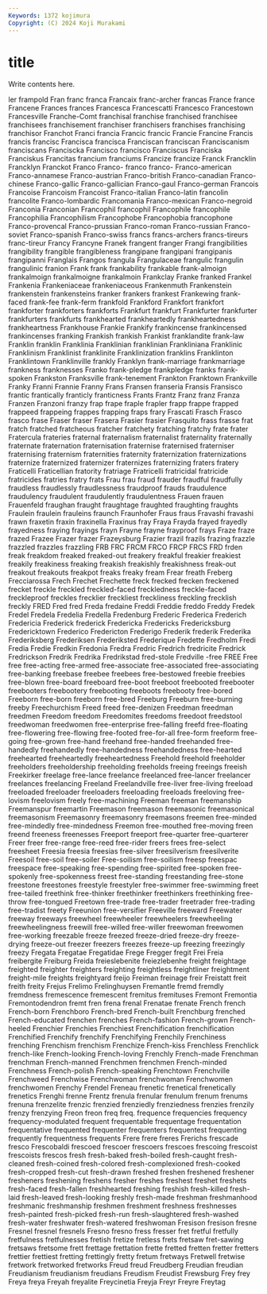 ```yaml
---
Keywords: 1372 kojimura
Copyright: (C) 2024 Koji Murakami
---
```


# title

Write contents here.



ler frampold Fran franc franca Francaix
franc-archer francas France france Francene Frances frances Francesca Francescatti Francesco
Francestown Francesville Franche-Comt franchisal franchise franchised franchisee franchisees franchisement franchiser
franchisers franchises franchising franchisor Franchot Franci francia Francic francic Francie
Francine Francis francis francisc Francisca francisca Franciscan franciscan Franciscanism franciscans
Franciscka Francisco francisco Franciscus Franciska Franciskus Francitas francium franciums Francize
francize Franck Francklin Francklyn Franckot Franco Franco- franco franco- Franco-american
Franco-annamese Franco-austrian Franco-british Franco-canadian Franco-chinese Franco-gallic Franco-gallician Franco-gaul Franco-german Francois
Francoise Francoism Francoist Franco-italian Franco-latin francolin francolite Franco-lombardic Francomania Franco-mexican
Franco-negroid Franconia Franconian Francophil francophil Francophile francophile Francophilia Francophilism Francophobe
Francophobia francophone Franco-provencal Franco-prussian Franco-roman Franco-russian Franco-soviet Franco-spanish Franco-swiss francs
francs-archers francs-tireurs franc-tireur Francy Francyne Franek frangent franger Frangi frangibilities
frangibility frangible frangibleness frangipane frangipani frangipanis frangipanni Franglais Frangos frangula
Frangulaceae frangulic frangulin frangulinic franion Frank frank frankability frankable frank-almoign
frankalmoign frankalmoigne frankalmoin Frankclay Franke franked Frankel Frankenia Frankeniaceae frankeniaceous
Frankenmuth Frankenstein frankenstein frankensteins franker frankers frankest Frankewing frank-faced frank-fee
frank-ferm frankfold Frankford Frankfort frankfort frankforter frankforters frankforts Frankfurt frankfurt
Frankfurter frankfurter frankfurters frankfurts frankhearted frankheartedly frankheartedness frankheartness Frankhouse Frankie
Frankify frankincense frankincensed frankincenses franking Frankish frankish Frankist franklandite frank-law
Franklin franklin Franklinia Franklinian franklinian Frankliniana Franklinic Franklinism Franklinist franklinite
Franklinization franklins Franklinton Franklintown Franklinville frankly Franklyn frank-marriage frankmarriage frankness
franknesses Franko frank-pledge frankpledge franks frank-spoken Frankston Franksville frank-tenement Frankton
Franktown Frankville Franky Franni Frannie Franny Frans Fransen franseria Fransis
Fransisco frantic frantically franticly franticness Frants Frantz Franz franz Franza
Franzen Franzoni franzy frap frape fraple frapler frapp frappe frapped
frappeed frappeing frappes frapping fraps frary Frascati Frasch Frasco frasco
frase Fraser fraser Frasera Frasier frasier Frasquito frass frasse frat
fratch fratched fratcheous fratcher fratchety fratching fratchy frate frater Fratercula
frateries fraternal fraternalism fraternalist fraternality fraternally fraternate fraternation fraternisation fraternise
fraternised fraterniser fraternising fraternism fraternities fraternity fraternization fraternizations fraternize fraternized
fraternizer fraternizes fraternizing fraters fratery Fraticelli Fraticellian fratority fratriage Fratricelli
fratricidal fratricide fratricides fratries fratry frats Frau frau fraud frauder
fraudful fraudfully fraudless fraudlessly fraudlessness fraudproof frauds fraudulence fraudulency fraudulent
fraudulently fraudulentness Frauen frauen Frauenfeld fraughan fraught fraughtage fraughted fraughting
fraughts Fraulein fraulein frauleins fraunch Fraunhofer Fraus fraus Fravashi fravashi
frawn fraxetin fraxin fraxinella Fraxinus fray Fraya Frayda frayed frayedly
frayedness fraying frayings frayn Frayne frayne frayproof frays Fraze fraze
frazed Frazee Frazer frazer Frazeysburg Frazier frazil frazils frazing frazzle
frazzled frazzles frazzling FRB FRC FRCM FRCO FRCP FRCS FRD
frden freak freakdom freaked freaked-out freakery freakful freakier freakiest freakily
freakiness freaking freakish freakishly freakishness freak-out freakout freakouts freakpot freaks
freaky fream Frear freath Freberg Frecciarossa Frech Frechet Frechette freck
frecked frecken freckened frecket freckle freckled freckled-faced freckledness freckle-faced freckleproof
freckles frecklier freckliest freckliness freckling frecklish freckly FRED Fred fred
Freda fredaine Freddi Freddie freddo Freddy Fredek Fredel Fredela Fredelia
Fredella Fredenburg Frederic Frederica Frederich Fredericia Frederick frederick Fredericka Fredericks
Fredericksburg Fredericktown Frederico Fredericton Frederigo Frederik frederik Frederika Frederiksberg Frederiksen
Frederiksted Frederique Fredette Fredholm Fredi Fredia Fredie Fredkin Fredonia Fredra
Fredric Fredrich fredricite Fredrick Fredrickson Fredrik Fredrika Fredrikstad fred-stole Fredville
-free FREE Free free free-acting free-armed free-associate free-associated free-associating free-banking
freebase freebee freebees free-bestowed freebie freebies free-blown free-board freeboard free-boot
freeboot freebooted freebooter freebooters freebootery freebooting freeboots freebooty free-bored Freeborn
free-born freeborn free-bred Freeburg Freeburn free-burning freeby Freechurchism Freed freed
free-denizen Freedman freedman freedmen Freedom freedom Freedomites freedoms freedoot freedstool
freedwoman freedwomen free-enterprise free-falling freefd free-floating free-flowering free-flowing free-footed free-for-all
free-form freeform free-going free-grown free-hand freehand free-handed freehanded free-handedly freehandedly
free-handedness freehandedness free-hearted freehearted freeheartedly freeheartedness Freehold freehold freeholder freeholders
freeholdership freeholding freeholds freeing freeings freeish Freekirker freelage free-lance freelance
freelanced free-lancer freelancer freelances freelancing Freeland Freelandville free-liver free-living freeload
freeloaded freeloader freeloaders freeloading freeloads freeloving free-lovism freelovism freely free-machining
Freeman freeman freemanship Freemanspur freemartin Freemason freemason freemasonic freemasonical freemasonism
Freemasonry freemasonry freemasons freemen free-minded free-mindedly free-mindedness Freemon free-mouthed free-moving
freen freend freeness freenesses Freeport freeport free-quarter free-quarterer Freer freer
free-range free-reed free-rider freers frees free-select freesheet Freesia freesia freesias
free-silver freesilverism freesilverite Freesoil free-soil free-soiler Free-soilism free-soilism freesp freespac
freespace free-speaking free-spending free-spirited free-spoken free-spokenly free-spokenness freest free-standing freestanding
free-stone freestone freestones freestyle freestyler free-swimmer free-swimming freet free-tailed freethink
free-thinker freethinker freethinkers freethinking free-throw free-tongued Freetown free-trade free-trader freetrader
free-trading free-tradist freety Freeunion free-versifier Freeville freeward Freewater freeway freeways
freewheel freewheeler freewheelers freewheeling freewheelingness freewill free-willed free-willer freewoman freewomen
free-working freezable freeze freezed freeze-dried freeze-dry freeze-drying freeze-out freezer freezers
freezes freeze-up freezing freezingly freezy Fregata Fregatae Fregatidae Frege Fregger
fregit Frei Freia freibergite Freiburg Freida freieslebenite freiezlebenhe freight freightage
freighted freighter freighters freighting freightless freightliner freightment freight-mile freights freightyard
freijo Freiman freinage freir Freistatt freit freith freity Frejus Frelimo
Frelinghuysen Fremantle fremd fremdly fremdness fremescence fremescent fremitus fremituses Fremont
Fremontia Fremontodendron fremt fren frena frenal Frenatae frenate French french
French-born Frenchboro French-bred French-built Frenchburg frenched French-educated frenchen frenches French-fashion
French-grown French-heeled Frenchier Frenchies Frenchiest Frenchification frenchification Frenchified Frenchify frenchify
Frenchifying Frenchily Frenchiness frenching Frenchism frenchism Frenchize French-kiss Frenchless Frenchlick
french-like French-looking French-loving Frenchly French-made Frenchman frenchman French-manned Frenchmen frenchmen
French-minded Frenchness French-polish French-speaking Frenchtown Frenchville Frenchweed Frenchwise Frenchwoman frenchwoman
Frenchwomen frenchwomen Frenchy Frendel Freneau frenetic frenetical frenetically frenetics Frenghi
frenne Frentz frenula frenular frenulum frenum frenums frenuna frenzelite frenzic
frenzied frenziedly frenziedness frenzies frenzily frenzy frenzying Freon freon freq
freq. frequence frequencies frequency frequency-modulated frequent frequentable frequentage frequentation frequentative
frequented frequenter frequenters frequentest frequenting frequently frequentness frequents Frere frere
freres Frerichs frescade fresco Frescobaldi frescoed frescoer frescoers frescoes frescoing
frescoist frescoists frescos fresh fresh-baked fresh-boiled fresh-caught fresh-cleaned fresh-coined fresh-colored
fresh-complexioned fresh-cooked fresh-cropped fresh-cut fresh-drawn freshed freshen freshened freshener fresheners
freshening freshens fresher freshes freshest freshet freshets fresh-faced fresh-fallen freshhearted
freshing freshish fresh-killed fresh-laid fresh-leaved fresh-looking freshly fresh-made freshman freshmanhood
freshmanic freshmanship freshmen freshment freshness freshnesses fresh-painted fresh-picked fresh-run fresh-slaughtered
fresh-washed fresh-water freshwater fresh-watered freshwoman Fresison fresison fresne Fresnel fresnel
fresnels Fresno fresno fress fresser fret fretful fretfully fretfulness fretfulnesses
fretish fretize fretless frets fretsaw fret-sawing fretsaws fretsome frett frettage
frettation frette fretted fretten fretter fretters frettier frettiest fretting frettingly
fretty fretum fretways Fretwell fretwise fretwork fretworked fretworks Freud freud
Freudberg Freudian freudian Freudianism freudianism freudians Freudism Freudist Frewsburg Frey
frey Freya freya Freyah freyalite Freycinetia Freyja Freyr Freyre Freytag
